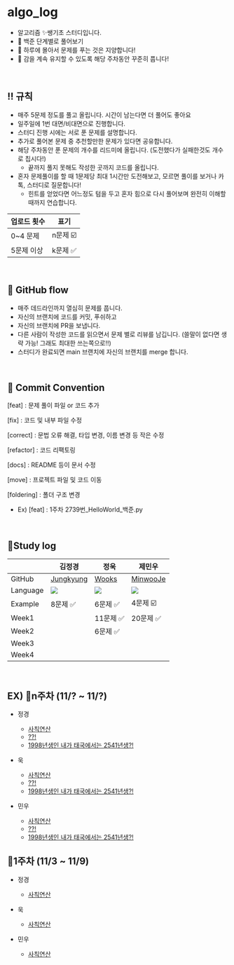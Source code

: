 # algo_log
- 알고리즘 ✨쌩기초 스터디입니다.
- 🐶 백준 단계별로 풀어보기
- 🚨 하루에 몰아서 문제를 푸는 것은 지양합니다!
- 🚨 감을 계속 유지할 수 있도록 해당 주차동안 꾸준히 풉니다!  

&nbsp;
&nbsp;

## ‼️ 규칙

- 매주 5문제 정도를 풀고 올립니다. 시간이 남는다면 더 풀어도 좋아요
- 일주일에 1번 대면/비대면으로 진행합니다.
- 스터디 진행 시에는 서로 푼 문제를 설명합니다.
- 추가로 풀어본 문제 중 추천할만한 문제가 있다면 공유합니다.
- 해당 주차동안 푼 문제의 개수를 리드미에 올립니다. (도전했다가 실패한것도 개수로 칩시다!)
	- 끝까지 풀지 못해도 작성한 곳까지 코드를 올립니다.
- 혼자 문제풀이를 할 때 1문제당 최대 1시간만 도전해보고, 모르면 풀이를 보거나 카톡, 스터디로 질문합니다!
	- 힌트를 얻었다면 어느정도 텀을 두고 혼자 힘으로 다시 풀어보며 완전히 이해할때까지 연습합니다.
 
|업로드 횟수|표기|
|--------|---|
|0~4 문제|n문제 ☑️|
|5문제 이상|k문제 ✅|  

&nbsp;
&nbsp;

## 🐳 GitHub flow
- 매주 데드라인까지 열심히 문제를 풉니다.
- 자신의 브랜치에 코드를 커밋, 푸쉬하고
- 자신의 브랜치에 PR을 보냅니다.
- 다른 사람이 작성한 코드를 읽으면서 문제 별로 리뷰를 남깁니다. (쓸말이 없다면 생략 가능! 그래도 최대한 쓰는쪽으로!!)
- 스터디가 완료되면 main 브랜치에 자신의 브랜치를 merge 합니다.

&nbsp;
&nbsp;

## 📍 Commit Convention
[feat] : 문제 풀이 파일 or 코드 추가

[fix] : 코드 및 내부 파일 수정

[correct] : 문법 오류 해결, 타입 변경, 이름 변경 등 작은 수정

[refactor] : 코드 리팩토링

[docs] : README 등이 문서 수정

[move] : 프로젝트 파일 및 코드 이동

[foldering] : 폴더 구조 변경

- Ex) [feat] : 1주차 2739번_HelloWorld_백준.py

&nbsp;
&nbsp;

## 📍Study log

|  |김정경|정욱|제민우|
|------|---|---|---|
|GitHub|[Jungkyung]()|[Wooks]()|[MinwooJe](https://github.com/MinwooJe)|
|Language|<img src="https://img.shields.io/badge/python-3776AB?style=for-the-badge&logo=python&logoColor=white">|<img src="https://img.shields.io/badge/python-3776AB?style=for-the-badge&logo=python&logoColor=white">|<img src="https://img.shields.io/badge/python-3776AB?style=for-the-badge&logo=python&logoColor=white">|
|Example|8문제 ✅|6문제 ✅|4문제 ☑️|
|Week1|  |11문제  ✅|20문제 ✅|
|Week2|  |6문제  ✅|  |
|Week3|  |  |  |
|Week4|  |  |  | 

&nbsp;
&nbsp;

## EX) 📍n주차 (11/? ~ 11/?)
- 정경
    - [사칙연산](https://www.acmicpc.net/problem/10869)
    - [??!](https://www.acmicpc.net/problem/10926)
    - [1998년생인 내가 태국에서는 2541년생?!](https://www.acmicpc.net/problem/18108)

- 욱
    - [사칙연산](https://www.acmicpc.net/problem/10869)
    - [??!](https://www.acmicpc.net/problem/10926)
    - [1998년생인 내가 태국에서는 2541년생?!](https://www.acmicpc.net/problem/18108)
 
- 민우
    - [사칙연산](https://www.acmicpc.net/problem/10869)
    - [??!](https://www.acmicpc.net/problem/10926)
    - [1998년생인 내가 태국에서는 2541년생?!](https://www.acmicpc.net/problem/18108)

## 📍1주차 (11/3 ~ 11/9)
- 정경
    - [사칙연산](https://www.acmicpc.net/problem/10869)

- 욱
    - [사칙연산](https://www.acmicpc.net/problem/10869)
 
- 민우
    - [사칙연산](https://www.acmicpc.net/problem/10869)
